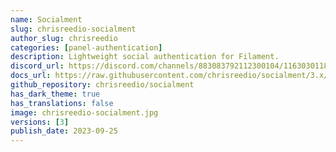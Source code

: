 ```yaml
---
name: Socialment
slug: chrisreedio-socialment
author_slug: chrisreedio
categories: [panel-authentication]
description: Lightweight social authentication for Filament.
discord_url: https://discord.com/channels/883083792112300104/1163030118093041674
docs_url: https://raw.githubusercontent.com/chrisreedio/socialment/3.x/README.md
github_repository: chrisreedio/socialment
has_dark_theme: true
has_translations: false
image: chrisreedio-socialment.jpg
versions: [3]
publish_date: 2023-09-25
---
```

